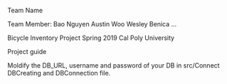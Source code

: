 
Team Name

Team Member:
   Bao Nguyen
   Austin Woo
   Wesley Benica
   ...

Bicycle Inventory Project
Spring 2019
Cal Poly University


Project guide

Moldify the DB_URL, username and password of your DB in src/Connect DBCreating and DBConnection file. 


